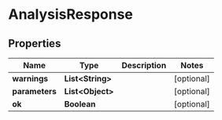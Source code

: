 

# AnalysisResponse


## Properties

Name | Type | Description | Notes
------------ | ------------- | ------------- | -------------
**warnings** | **List&lt;String&gt;** |  |  [optional]
**parameters** | **List&lt;Object&gt;** |  |  [optional]
**ok** | **Boolean** |  |  [optional]



